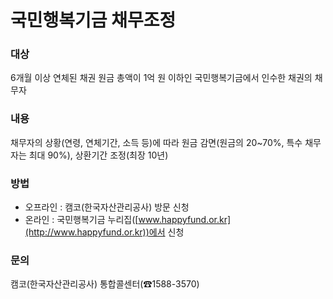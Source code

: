 # 국민행복기금 채무조정

### 대상
6개월 이상 연체된 채권 원금 총액이 1억 원 이하인 국민행복기금에서 인수한 채권의 채무자

### 내용
채무자의 상황(연령, 연체기간, 소득 등)에 따라 원금 감면(원금의 20~70%, 특수 채무자는 최대 90%), 상환기간 조정(최장 10년)

### 방법
- 오프라인 : 캠코(한국자산관리공사) 방문 신청
- 온라인 : 국민행복기금 누리집([www.happyfund.or.kr](http://www.happyfund.or.kr))에서 신청

### 문의
캠코(한국자산관리공사) 통합콜센터(☎1588-3570)
